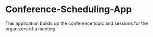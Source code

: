 # Conference-Scheduling-App
This application builds up the conference topic and sessions for the organizers of a meeting
